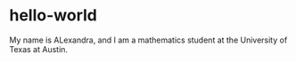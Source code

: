 # hello-world
My name is ALexandra, and I am a mathematics student at the University of Texas at Austin.
